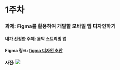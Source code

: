 # 1주차
### 과제: Figma를 활용하여 개발할 모바일 앱 디자인하기
#### 내가 선정한 주제: 음악 스트리밍 앱
#### Figma 링크: [figma 디자인 초안](https://www.figma.com/file/MfoZCTtCcPgo5a9TnAagkS/Untitled?type=design&node-id=0%3A1&mode=design&t=6HxbFUCPlPSqGjMm-1)
#### 사진: ![](~@source/.MobileAppDevelopment/week01/myAppImage.png)
